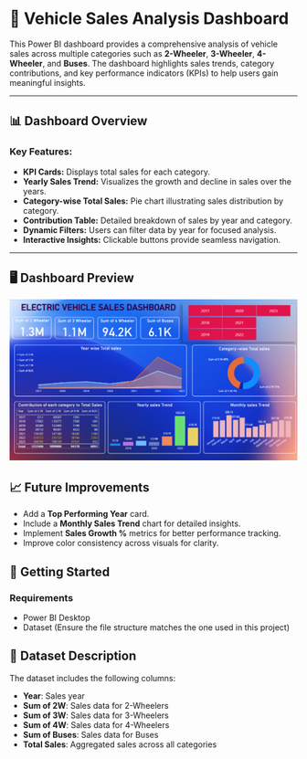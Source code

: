 # 🚗 Vehicle Sales Analysis Dashboard

This Power BI dashboard provides a comprehensive analysis of vehicle sales across multiple categories such as **2-Wheeler**, **3-Wheeler**, **4-Wheeler**, and **Buses**. The dashboard highlights sales trends, category contributions, and key performance indicators (KPIs) to help users gain meaningful insights.

---

## 📊 Dashboard Overview
### Key Features:
- **KPI Cards:** Displays total sales for each category.  
- **Yearly Sales Trend:** Visualizes the growth and decline in sales over the years.  
- **Category-wise Total Sales:** Pie chart illustrating sales distribution by category.  
- **Contribution Table:** Detailed breakdown of sales by year and category.  
- **Dynamic Filters:** Users can filter data by year for focused analysis.  
- **Interactive Insights:** Clickable buttons provide seamless navigation.  

---

## 🖥️ Dashboard Preview
![Vehicle Sales Dashboard](https://github.com/IshwariK117/Electric_vehicle_sale_Dashboard/blob/main/electric_vehicle_dashboard.png)



## 📈 Future Improvements
- Add a **Top Performing Year** card.  
- Include a **Monthly Sales Trend** chart for detailed insights.  
- Implement **Sales Growth %** metrics for better performance tracking.  
- Improve color consistency across visuals for clarity.  



## 🚀 Getting Started
### Requirements
- Power BI Desktop
- Dataset (Ensure the file structure matches the one used in this project)



## 📂 Dataset Description
The dataset includes the following columns:
- **Year**: Sales year  
- **Sum of 2W**: Sales data for 2-Wheelers  
- **Sum of 3W**: Sales data for 3-Wheelers  
- **Sum of 4W**: Sales data for 4-Wheelers  
- **Sum of Buses**: Sales data for Buses  
- **Total Sales**: Aggregated sales across all categories  



